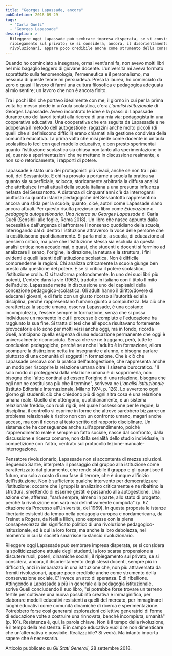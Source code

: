 ```yaml
---
title: "Georges Lapassade, ancora"
pubDatetime: 2018-09-29
tags: 
  - "Carla Gueli"
  - "Georges Lapassade"
description: >
  Rileggere oggi Lapassade può sembrare impresa disperata, se si considera la spoliticizzazione attuale degli studenti, la loro scarsa propensione a discutere ruoli, poteri, dinamiche sociali, il 
  ripiegamento sul privato; se si considera, ancora, il disorientamento degli stessi docenti, sempre più in difficoltà, anzi in imbarazzo in una istituzione che, non più attraversata da fremiti 
  rivoluzionari, appare poco credibile anche come strumento della conservazione sociale. E' invece un atto di speranza. E di ribellione.
---
```


Quando ho cominciato a insegnare, ormai vent'anni fa, non avevo molti libri nel mio bagaglio leggero di giovane docente. L'università mi aveva formato soprattutto sulla fenomenologia, l'ermeneutica e il personalismo, ma nessuna di queste teorie mi persuadeva. Presa la laurea, ho cominciato da zero o quasi il lavoro di farmi una cultura filosofica e pedagogica adeguata al mio sentire; un lavoro che non è ancora finito.  

Tra i pochi libri che portavo idealmente con me, il giorno in cui per la prima volta ho messo piede in un'aula scolastica, c'era _L'analisi istituzionale_ di Georges Lapassade. Avevo incontrato le idee e la prassi di Lapassade durante uno dei lavori tentati alla ricerca di una mia via: pedagogista in una cooperativa educativa. Una cooperativa che era seguita da Lapassade e ne adoperava il metodo dell'autogestione: ragazzini anche molto piccoli (di quelli che si definiscono difficili) erano chiamati alla gestione condivisa della comunità educativa. La prima volta che misi piede come docente in un'aula scolastica lo feci con quel modello educativo, e ben presto sperimentai quanto l'istituzione scolastica sia chiusa non tanto alla sperimentazione in sé, quanto a sperimentazioni che ne mettano in discussione realmente, e non solo retoricamente, i rapporti di potere.  
  
Lapassade è stato uno dei protagonisti più vivaci, anche se non tra i più noti, del Sessantotto. E chi ha provato a portarne a scuola la pratica sa quanto sia superficiale, sciocca, storicamente arbitraria la diffusa analisi che attribuisce i mali attuali della scuola italiana a una presunta influenza nefasta del Sessantotto. A distanza di cinquant'anni c'è da interrogarsi piuttosto su quanta istanze pedagogiche del Sessantotto rappresentino ancora una sfida per la scuola; quanto, cioè, autori come Lapassade siano ancora attuali. Per questo risulta prezioso un libro come _Educazione e pedagogia autogestionaria. Una ricerca su Georges Lapassade_ di Carla Gueli (Sensibili alle foglie, Roma 2018). Un libro che nasce appunto dalla necessità e dall'urgenza di affrontare il nonsenso quotidiano della scuola, interrogando dal di dentro l'istituzione attraverso la voce delle persone che la costituiscono quotidianamente. Si parla molto, a scuola, di educazione al pensiero critico, ma pare che l'istituzione stessa sia escluda da questa analisi critica: non accade mai, o quasi, che studenti e docenti si fermino ad analizzare il senso, l'origine, la direzione, la natura e la struttura, i fini evidenti e quelli latenti dell'istituzione scolastica. Non è difficile comprenderne le ragioni. Chi analizza criticamente la scuola giunge ben presto alla questione del potere. E se si critica il potere scolastico, l'istituzione crolla. O si trasforma profondamente. In uno dei suoi libri più potenti, L'entrée dans la vie (1963), tradotto in italiano con il titolo Il mito dell'adulto, Lapassade mette in discussione uno dei capisaldi della concezione pedagogico-scolastica. Gli adulti hanno il diritto/dovere di educare i giovani, e di farlo con un giusto ricorso all'autorità ed alla disciplina, perché rappresentano l'umano giunto a compiutezza. Ma ciò che caratterizza la specie umana, osserva Lapassade, è una costante incompiutezza, l'essere sempre in formazione, senza che si possa individuare un momento in cui il processo è compiuto e l'educazione ha raggiunto la sua fine. Si tratta di tesi che all'epoca risultavano fortemente provocatorie e lo sono per molti versi anche oggi, ma in fondo, ricorda Gueli, anticipano quella esigenza di una educazione permanente che oggi è universalmente riconosciuta. Senza che se ne traggano, però, tutte le conclusioni pedagogiche, perché se anche l'adulto è in formazione, allora scompare la distinzione netta tra insegnante e alunno, e bisogna parlare piuttosto di una comunità di soggetti in formazione. Che è ciò che Lapassade cercava con la pratica dell'autogestione, che rappresenta anche un modo per riscoprire la relazione umana oltre il sistema burocratico. "Il solo modo di proteggersi dalla relazione umana è di sopprimerla, non bisogna che l'altro continui ad essere l'origine di una relazione, bisogna che egli non ne costituisca più che il termine", scriveva ne _L'analisi istituzionale_ (Istituto Editoriale Internazionale, Milano 1974, p. 126). Lo avvertono ogni giorno gli studenti: ciò che chiedono più di ogni altra cosa è una relazione umana reale. Quello che ottengono, quotidianamente, è un sistema relazionale freddo, con ruoli rigidi, nel quale l'ossessione per le regole, la disciplina, il controllo si esprime in forme che altrove sarebbero bizzarre: un problema relazionale è risolto non con un confronto umano, magari anche acceso, ma con il ricorso al testo scritto del rapporto disciplinare. Un sistema che ha conseguenze anche sull'apprendimento, poiché l'apprendimento reale è sempre un fatto sociale, nasce dal confronto, dalla discussione e ricerca comune, non dalla serialità dello studio individuale, in competizione con l'altro, centrato sul protocollo lezione-manuale-interrogazione.  

Pensatore rivoluzionario, Lapassade non si accontenta di mezze soluzioni. Seguendo Sartre, interpreta il passaggio dal gruppo alla istituzione come caratterizzato dal giuramento, che rende stabile il gruppo e gli garantisce il futuro, ma solo a costo di una fase di terrore, che è dunque all'inizio dell'istituzione. Non è sufficiente qualche intervento per democratizzare l'istituzione: occorre che i gruppi la analizzino criticamente e ne ribaltino la struttura, smettendo di esserne gestiti e passando alla autogestione. Una azione che, afferma, "sarà sempre, almeno in parte, allo stato di progetto, perché la rivoluzione non sarà mai definitivamente compiuta" (p. 67, citazione da Processo all'Università, del 1969). In questa proposta le istanze libertarie esistenti da tempo nella pedagogia europea e nordamericana, da Freinet a Rogers, da Neill a Illich, sono espresse con la piena consapevolezza del significato politico di una rivoluzione pedagogico-istituzionale, ed è qui la loro forza, ma anche la loro debolezza, nel momento in cui la società smarrisce lo slancio rivoluzionario.  

Rileggere oggi Lapassade può sembrare impresa disperata, se si considera la spoliticizzazione attuale degli studenti, la loro scarsa propensione a discutere ruoli, poteri, dinamiche sociali, il ripiegamento sul privato; se si considera, ancora, il disorientamento degli stessi docenti, sempre più in difficoltà, anzi in imbarazzo in una istituzione che, non più attraversata da fremiti rivoluzionari, appare poco credibile anche come strumento della conservazione sociale. E' invece un atto di speranza. E di ribellione. Attingendo a Lapassade a più in generale alla pedagogia istituzionale, scrive Gueli concludendo il suo libro, "si potrebbe forse trovare un terreno fertile per coltivare una nuova possibilità creativa e immaginifica, per elaborare modelli educativi resistenti a quelli del mercato, per immaginare i luoghi educativi come comunità dinamiche di ricerca e sperimentazione. Potrebbero forse così generarsi esplorazioni collettive generatrici di forme di educazione volte a costruire una rinnovata, benchè incompiuta, umanità" (p. 101). Resistenza è, qui, la parola chiave. Non è il tempo della rivoluzione, è il tempo della resistenza. E in campo educativo vuol dire non dimenticare che un'alternativa è possibile. Realizzabile? Si vedrà. Ma intanto importa sapere che è necessaria.  
  
Articolo pubblicato su _Gli Stati Generali_, 28 settembre 2018.
